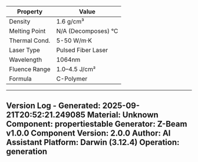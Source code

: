 | Property | Value |
|----------|-------|
| Density | 1.6 g/cm³ |
| Melting Point | N/A (Decomposes) °C |
| Thermal Cond. | 5-50 W/m·K |
| Laser Type | Pulsed Fiber Laser |
| Wavelength | 1064nm |
| Fluence Range | 1.0–4.5 J/cm² |
| Formula | C-Polymer |


---
Version Log - Generated: 2025-09-21T20:52:21.249085
Material: Unknown
Component: propertiestable
Generator: Z-Beam v1.0.0
Component Version: 2.0.0
Author: AI Assistant
Platform: Darwin (3.12.4)
Operation: generation
---